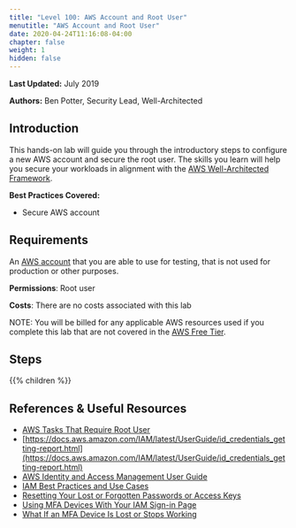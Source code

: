 ```yaml
---
title: "Level 100: AWS Account and Root User"
menutitle: "AWS Account and Root User"
date: 2020-04-24T11:16:08-04:00
chapter: false
weight: 1
hidden: false
---
```


**Last Updated:** July 2019

**Authors:** Ben Potter, Security Lead, Well-Architected

## Introduction

This hands-on lab will guide you through the introductory steps to configure a new AWS account and secure the root user. The skills you learn will help you secure your workloads in alignment with the [AWS Well-Architected Framework](https://aws.amazon.com/architecture/well-architected/).

**Best Practices Covered:**
* Secure AWS account

## Requirements

An [AWS account](https://portal.aws.amazon.com/gp/aws/developer/registration/index.html) that you are able to use for testing, that is not used for production or other purposes.

**Permissions**: Root user

**Costs**: There are no costs associated with this lab

NOTE: You will be billed for any applicable AWS resources used if you complete this lab that are not covered in the [AWS Free Tier](https://aws.amazon.com/free/).

## Steps

{{% children  %}}

## References & Useful Resources

* [AWS Tasks That Require Root User](https://docs.aws.amazon.com/general/latest/gr/aws_tasks-that-require-root.html)
* [https://docs.aws.amazon.com/IAM/latest/UserGuide/id_credentials_getting-report.html](https://docs.aws.amazon.com/IAM/latest/UserGuide/id_credentials_getting-report.html)
* [AWS Identity and Access Management User Guide](https://docs.aws.amazon.com/IAM/latest/UserGuide/introduction.html)
* [IAM Best Practices and Use Cases](https://docs.aws.amazon.com/IAM/latest/UserGuide/IAMBestPracticesAndUseCases.html)
* [Resetting Your Lost or Forgotten Passwords or Access Keys](https://docs.aws.amazon.com/IAM/latest/UserGuide/id_credentials_access-keys_retrieve.html)
* [Using MFA Devices With Your IAM Sign-in Page](https://docs.aws.amazon.com/IAM/latest/UserGuide/console_sign-in-mfa.html)
* [What If an MFA Device Is Lost or Stops Working](https://docs.aws.amazon.com/IAM/latest/UserGuide/id_credentials_mfa_lost-or-broken.html)

